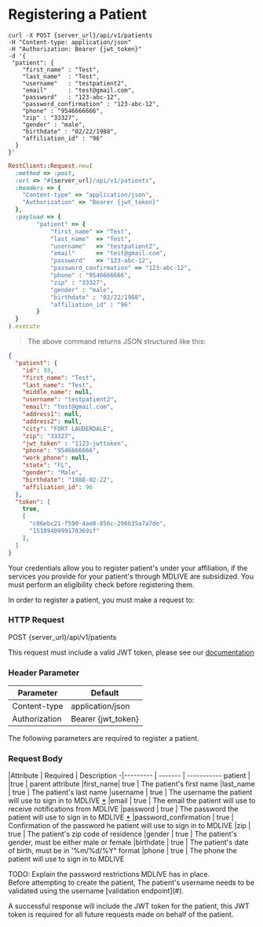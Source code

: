 # Registering a Patient

```shell
curl -X POST {server_url}/api/v1/patients
-H "Content-type: application/json"
-H "Authorization: Bearer {jwt_token}"
-d '{
 "patient": {
    "first_name" : "Test",
    "last_name"  : "Test",
    "username"   : "testpatient2",
    "email"      : "test@gmail.com",
    "password"   : "123-abc-12",
    "password_confirmation" : "123-abc-12",
    "phone" : "9546666666",
    "zip" : "33327",
    "gender" : "male",
    "birthdate" : "02/22/1988",
    "affiliation_id" : "96"
  }
}'
```

```ruby
RestClient::Request.new(
  :method => :post,
  :url => "#{server_url}/api/v1/patients",
  :headers => {
    "Content-type" => "application/json",
	"Authorization" => "Bearer {jwt_token}"
  },
  :payload => {
		"patient" => {
			"first_name" => "Test",
			"last_name"  => "Test",
			"username"   => "testpatient2",
			"email"      => "test@gmail.com",
			"password"   => "123-abc-12",
			"password_confirmation" => "123-abc-12",
			"phone" : "9546666666",
			"zip" : "33327",
			"gender" : "male",
			"birthdate" : "02/22/1988",
			"affiliation_id" : "96"
		}
  }
).execute
```

> The above command returns JSON structured like this:

```json
{
  "patient": {
    "id": 93,
    "first_name": "Test",
    "last_name": "Test",
    "middle_name": null,
    "username": "testpatient2",
    "email": "test@gmail.com",
    "address1": null,
    "address2": null,
    "city": "FORT LAUDERDALE",
    "zip": "33327",
    "jwt_token" : "1123-jwttoken",
    "phone": "9546666666",
    "work_phone": null,
    "state": "FL",
    "gender": "Male",
    "birthdate": "1988-02-22",
    "affiliation_id": 96
  },
  "token": [
    true,
    [
      "c86ebc21-f590-4ae0-856c-296b35a7a7de",
      "1510940999178369if"
    ],
  ]
}
```
Your credentials allow you to register patient's under your affiliation,
if the services you provide for your patient's through MDLIVE are subsidized. You must
perform an eligibility check before registering them.

In order to register a patient, you must make a request to:

### HTTP Request

POST {server_url}/api/v1/patients

This request must include a valid JWT token, please see our [documentation](#api-tokens)

### Header Parameter

Parameter | Default
--------- | -------
Content-type | application/json
Authorization| Bearer {jwt_token}

The following parameters are required to register a patient.

### Request Body

 |Attribute | Required | Description
-|--------- | -------  | -----------
patient |  |true     | parent attribute
 |first_name| true     | The patient's first name
 |last_name | true     | The patient's last name
 |username  | true     | The username the patient will use to sign in to MDLIVE [*](#patient-username-validation)
 |email     | true     | The email the patient will use to receive notifications from MDLIVE
 |password  | true     | The password the patient will use to sign in to MDLIVE  [*](#password-restrictions)
 |password_confirmation | true     | Confirmation of the password he patient will use to sign in to MDLIVE
 |zip       | true     | The patient's zip code of residence
 |gender    | true     | The patient's gender, must be either male or female
 |birthdate | true     | The patient's date of birth, must be in '%m/%d/%Y" format
 |phone     | true     | The phone the patient will use to sign in to MDLIVE

<aside id="password-restrictions" class="warning">
  TODO: Explain the password restrictions MDLIVE has in place.
</aside>

<aside id="patient-username-validation" class="warning">
  Before attempting to create the patient, The patient's username needs to be validated using the username [validation
  endpoint](#).
</aside>

A successful response will include the JWT token for the patient, this JWT token is required for all future requests made
on behalf of the patient.
